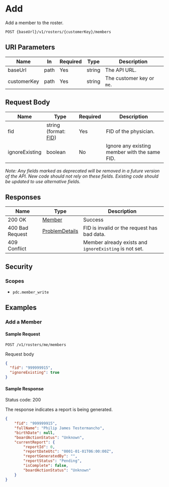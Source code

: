 # Add

Add a member to the roster.

```HTTP
POST {baseUrl}/v1/rosters/{customerKey}/members
```

## URI Parameters

| Name | In | Required | Type | Description |
| - | - | - | - | - |
| baseUrl | path | Yes | string | The API URL. |
| customerKey | path | Yes | string | The customer key or `me`. |

## Request Body

| Name | Type | Required | Description |
| - | - | - | - |
| fid | string (format: [FID](../definitions/fid.md)) | Yes | FID of the physician. |
| ignoreExisting | boolean | No | Ignore any existing member with the same FID. |

*Note: Any fields marked as deprecated will be removed in a future version of the API. New code should not rely on these fields. Existing code should be updated to use alternative fields.*

## Responses

| Name | Type | Description |
| - | - | - |
| 200 OK | [Member](../definitions/member.md) | Success |
| 400 Bad Request | [ProblemDetails](../definitions/problem-details.md) | FID is invalid or the request has bad data. |
| 409 Conflict | | Member already exists and `ignoreExisting` is not set. |

## Security

### Scopes

- `pdc.member_write`

## Examples

### Add a Member

#### Sample Request

```HTTP
POST /v1/rosters/me/members
```

Request body

```json
{
  "fid": "999999915",
  "ignoreExisting": true
}
```

#### Sample Response

Status code: 200

The response indicates a report is being generated.

```json
{
    "fid": "999999915",
    "fullName": "Philip James Testermancho",
    "birthDate": null,
    "boardActionStatus": "Unknown",
    "currentReport": {
        "reportId": 0,
        "reportDateUtc": "0001-01-01T06:00:00Z",
        "reportGeneratedBy": "",
        "reportStatus": "Pending",
        "isComplete": false,
        "boardActionStatus": "Unknown"
    }
}
```
